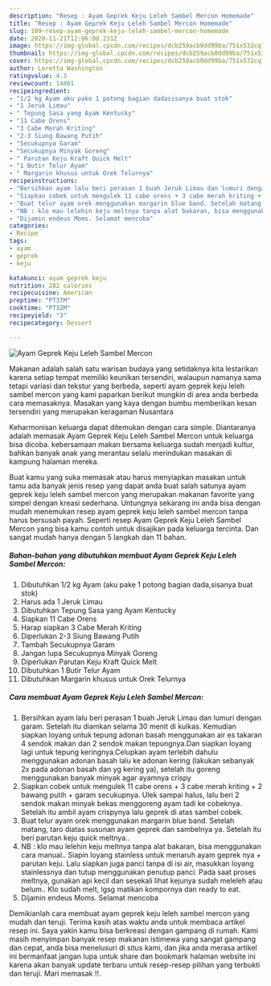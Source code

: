 ```yaml
---
description: "Resep : Ayam Geprek Keju Leleh Sambel Mercon Homemade"
title: "Resep : Ayam Geprek Keju Leleh Sambel Mercon Homemade"
slug: 109-resep-ayam-geprek-keju-leleh-sambel-mercon-homemade
date: 2020-11-21T12:06:08.231Z
image: https://img-global.cpcdn.com/recipes/dcb259acb0dd99ba/751x532cq70/ayam-geprek-keju-leleh-sambel-mercon-foto-resep-utama.jpg
thumbnail: https://img-global.cpcdn.com/recipes/dcb259acb0dd99ba/751x532cq70/ayam-geprek-keju-leleh-sambel-mercon-foto-resep-utama.jpg
cover: https://img-global.cpcdn.com/recipes/dcb259acb0dd99ba/751x532cq70/ayam-geprek-keju-leleh-sambel-mercon-foto-resep-utama.jpg
author: Loretta Washington
ratingvalue: 4.3
reviewcount: 14861
recipeingredient:
- "1/2 kg Ayam aku pake 1 potong bagian dadasisanya buat stok"
- "1 Jeruk Limau"
- " Tepung Sasa yang Ayam Kentucky"
- "11 Cabe Orens"
- "3 Cabe Merah Kriting"
- "2-3 Siung Bawang Putih"
- "Secukupnya Garam"
- "Secukupnya Minyak Goreng"
- " Parutan Keju Kraft Quick Melt"
- "1 Butir Telur Ayam"
- " Margarin khusus untuk Orek Telurnya"
recipeinstructions:
- "Bersihkan ayam lalu beri perasan 1 buah Jeruk Limau dan lumuri dengan garam. Setelah itu diamkan selama 30 menit di kulkas. Kemudian siapkan loyang untuk tepung adonan basah menggunakan air es takaran 4 sendok makan dan 2 sendok makan tepungnya.Dan siapkan loyang lagi untuk tepung keringnya.Celupkan ayam terlebih dahulu menggunakan adonan basah lalu ke adonan kering (lakukan sebanyak 2x pada adonan basah dan yg kering ya), setelah itu goreng menggunakan banyak minyak agar ayamnya crispy"
- "Siapkan cobek untuk mengulek 11 cabe orens + 3 cabe merah kriting + 2 bawang putih + garam secukupnya. Ulek sampai halus, lalu beri 2 sendok makan minyak bekas menggoreng ayam tadi ke cobeknya. Setelah itu ambil ayam crispynya lalu geprek di atas sambel cobek."
- "Buat telur ayam orek menggunakan margarin blue band. Setelah matang, taro diatas susunan ayam geprek dan sambelnya ya. Setelah itu beri parutan keju quick meltnya.."
- "NB : klo mau lelehin keju meltnya tanpa alat bakaran, bisa menggunakan cara manual.. Siapin loyang stainless untuk menaruh ayam geprek nya + parutan keju. Lalu siapkan juga panci tanpa di isi air, masukkan loyang stainlessnya dan tutup menggunakan penutup panci. Pada saat proses meltnya, gunakan api kecil dan sesekali lihat kejunya sudah meleleh atau belum.. Klo sudah melt, lgsg matikan kompornya dan ready to eat."
- "Dijamin endeus Moms. Selamat mencoba"
categories:
- Recipe
tags:
- ayam
- geprek
- keju

katakunci: ayam geprek keju 
nutrition: 282 calories
recipecuisine: American
preptime: "PT37M"
cooktime: "PT32M"
recipeyield: "3"
recipecategory: Dessert

---
```



![Ayam Geprek Keju Leleh Sambel Mercon](https://img-global.cpcdn.com/recipes/dcb259acb0dd99ba/751x532cq70/ayam-geprek-keju-leleh-sambel-mercon-foto-resep-utama.jpg)

Makanan adalah salah satu warisan budaya yang setidaknya kita lestarikan karena setiap tempat memiliki keunikan tersendiri, walaupun namanya sama tetapi variasi dan tekstur yang berbeda, seperti ayam geprek keju leleh sambel mercon yang kami paparkan berikut mungkin di area anda berbeda cara memasaknya. Masakan yang kaya dengan bumbu memberikan kesan tersendiri yang merupakan keragaman Nusantara

Keharmonisan keluarga dapat ditemukan dengan cara simple. Diantaranya adalah memasak Ayam Geprek Keju Leleh Sambel Mercon untuk keluarga bisa dicoba. kebersamaan makan bersama keluarga sudah menjadi kultur, bahkan banyak anak yang merantau selalu merindukan masakan di kampung halaman mereka.



Buat kamu yang suka memasak atau harus menyiapkan masakan untuk tamu ada banyak jenis resep yang dapat anda buat salah satunya ayam geprek keju leleh sambel mercon yang merupakan makanan favorite yang simpel dengan kreasi sederhana. Untungnya sekarang ini anda bisa dengan mudah menemukan resep ayam geprek keju leleh sambel mercon tanpa harus bersusah payah.
Seperti resep Ayam Geprek Keju Leleh Sambel Mercon yang bisa kamu contoh untuk disajikan pada keluarga tercinta. Dan sangat mudah hanya dengan 5 langkah dan 11 bahan.


<!--inarticleads1-->

##### Bahan-bahan yang dibutuhkan membuat Ayam Geprek Keju Leleh Sambel Mercon:

1. Dibutuhkan 1/2 kg Ayam (aku pake 1 potong bagian dada,sisanya buat stok)
1. Harus ada 1 Jeruk Limau
1. Dibutuhkan  Tepung Sasa yang Ayam Kentucky
1. Siapkan 11 Cabe Orens
1. Harap siapkan 3 Cabe Merah Kriting
1. Diperlukan 2-3 Siung Bawang Putih
1. Tambah Secukupnya Garam
1. Jangan lupa Secukupnya Minyak Goreng
1. Diperlukan  Parutan Keju Kraft Quick Melt
1. Dibutuhkan 1 Butir Telur Ayam
1. Dibutuhkan  Margarin khusus untuk Orek Telurnya




<!--inarticleads2-->

##### Cara membuat  Ayam Geprek Keju Leleh Sambel Mercon:

1. Bersihkan ayam lalu beri perasan 1 buah Jeruk Limau dan lumuri dengan garam. Setelah itu diamkan selama 30 menit di kulkas. Kemudian siapkan loyang untuk tepung adonan basah menggunakan air es takaran 4 sendok makan dan 2 sendok makan tepungnya.Dan siapkan loyang lagi untuk tepung keringnya.Celupkan ayam terlebih dahulu menggunakan adonan basah lalu ke adonan kering (lakukan sebanyak 2x pada adonan basah dan yg kering ya), setelah itu goreng menggunakan banyak minyak agar ayamnya crispy
1. Siapkan cobek untuk mengulek 11 cabe orens + 3 cabe merah kriting + 2 bawang putih + garam secukupnya. Ulek sampai halus, lalu beri 2 sendok makan minyak bekas menggoreng ayam tadi ke cobeknya. Setelah itu ambil ayam crispynya lalu geprek di atas sambel cobek.
1. Buat telur ayam orek menggunakan margarin blue band. Setelah matang, taro diatas susunan ayam geprek dan sambelnya ya. Setelah itu beri parutan keju quick meltnya..
1. NB : klo mau lelehin keju meltnya tanpa alat bakaran, bisa menggunakan cara manual.. Siapin loyang stainless untuk menaruh ayam geprek nya + parutan keju. Lalu siapkan juga panci tanpa di isi air, masukkan loyang stainlessnya dan tutup menggunakan penutup panci. Pada saat proses meltnya, gunakan api kecil dan sesekali lihat kejunya sudah meleleh atau belum.. Klo sudah melt, lgsg matikan kompornya dan ready to eat.
1. Dijamin endeus Moms. Selamat mencoba




Demikianlah cara membuat ayam geprek keju leleh sambel mercon yang mudah dan teruji. Terima kasih atas waktu anda untuk membaca artikel resep ini. Saya yakin kamu bisa berkreasi dengan gampang di rumah. Kami masih menyimpan banyak resep makanan istimewa yang sangat gampang dan cepat, anda bisa menelusuri di situs kami, dan jika anda merasa artikel ini bermanfaat jangan lupa untuk share dan bookmark halaman website ini karena akan banyak update terbaru untuk resep-resep pilihan yang terbukti dan teruji. Mari memasak !!. 
